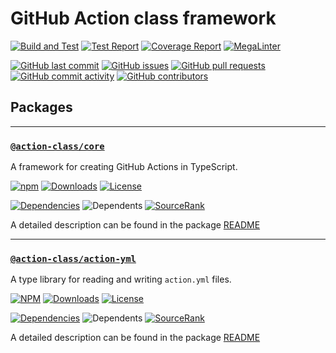 # GitHub Action class framework

[![Build and Test](https://img.shields.io/github/actions/workflow/status/jan-guenter/action-class/build-and-test.yml?branch=main&label=Build%20and%20Test&logo=github)](https://github.com/jan-guenter/action-class/actions/workflows/build-and-test.yml)
[![Test Report](https://img.shields.io/github/actions/workflow/status/jan-guenter/action-class/test-report.yml?branch=main&label=Test%20Report&logo=github)](https://github.com/jan-guenter/action-class/actions/workflows/test-report.yml)
[![Coverage Report](https://img.shields.io/github/actions/workflow/status/jan-guenter/action-class/coverage-report.yml?branch=main&label=Coverage%20Report&logo=github)](https://github.com/jan-guenter/action-class/actions/workflows/coverage-report.yml)
[![MegaLinter](https://img.shields.io/github/actions/workflow/status/jan-guenter/action-class/mega-linter.yml?branch=main&label=MegaLinter&logo=github)](https://github.com/jan-guenter/action-class/actions/workflows/mega-linter.yml)

[![GitHub last commit](https://img.shields.io/github/last-commit/jan-guenter/action-class?logo=github)](https://github.com/jan-guenter/action-class/graphs/commit-activity)
[![GitHub issues](https://img.shields.io/github/issues/jan-guenter/action-class?logo=github)](https://github.com/jan-guenter/action-class/issues)
[![GitHub pull requests](https://img.shields.io/github/issues-pr/jan-guenter/action-class?logo=github)](https://github.com/jan-guenter/action-class/pulls)
[![GitHub commit activity](https://img.shields.io/github/commit-activity/y/jan-guenter/action-class?logo=github)](https://github.com/jan-guenter/action-class/graphs/commit-activity)
[![GitHub contributors](https://img.shields.io/github/contributors/jan-guenter/action-class?logo=github)](https://github.com/jan-guenter/action-class/graphs/contributors)

## Packages

---

### [`@action-class/core`](packages/core)

A framework for creating GitHub Actions in TypeScript.

[![npm](https://img.shields.io/npm/v/@action-class/core?logo=npm)](https://www.npmjs.com/package/@action-class/core)
[![Downloads](https://img.shields.io/npm/dt/@action-class/core?logo=npm)](https://www.npmjs.com/package/@action-class/core)
[![License](https://img.shields.io/npm/l/@action-class/core)](packages/core/LICENSE)

<!-- markdown-link-check-disable-next-line -->
[![Dependencies](https://img.shields.io/librariesio/release/npm/@action-class/core?logo=npm)](https://libraries.io/npm/@action-class%2Fcore/tree)
![Dependents](https://img.shields.io/librariesio/dependents/npm/@action-class/core?logo=npm)
[![SourceRank](https://img.shields.io/librariesio/sourcerank/npm/@action-class/core)](https://libraries.io/npm/@action-class%2Fcore/sourcerank)

A detailed description can be found in the package [README](packages/core/README.md)

---

### [`@action-class/action-yml`](packages/action-yml)

A type library for reading and writing `action.yml` files.

[![NPM](https://img.shields.io/npm/v/@action-class/action-yml?logo=npm)](https://www.npmjs.com/package/@action-class/action-yml)
[![Downloads](https://img.shields.io/npm/dt/@action-class/action-yml?logo=npm)](https://www.npmjs.com/package/@action-class/action-yml)
[![License](https://img.shields.io/npm/l/@action-class/action-yml)](packages/core/LICENSE)

<!-- markdown-link-check-disable-next-line -->
[![Dependencies](https://img.shields.io/librariesio/release/npm/@action-class/action-yml?logo=npm)](https://libraries.io/npm/@action-class%2Faction-yml/tree)
![Dependents](https://img.shields.io/librariesio/dependents/npm/@action-class/action-yml?logo=npm)
[![SourceRank](https://img.shields.io/librariesio/sourcerank/npm/@action-class/action-yml?logo=npm)](https://libraries.io/npm/@action-class%2Faction-yml/sourcerank)

A detailed description can be found in the package [README](packages/action-yml/README.md)
